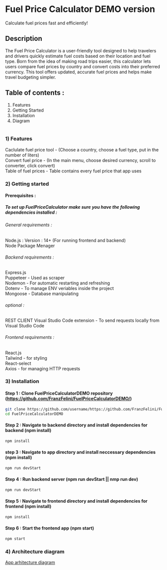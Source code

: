 # Fuel Price Calculator DEMO version

Calculate fuel prices fast and efficiently!


## Description

The Fuel Price Calculator is a user-friendly tool designed to help travelers and drivers quickly estimate fuel costs based on their location and fuel type. Born from the idea of making road trips easier, this calculator lets users compare fuel prices by country and convert costs into their preferred currency. This tool offers updated, accurate fuel prices and helps make travel budgeting simpler.

## Table of contents :

1) Features <br>
2) Getting Started <br>
3) Installation <br>
4) Diagram <br> <br>



### 1) Features 
Caclulate fuel price tool - (Choose a country, choose a fuel type, put in the number of liters) <br>
Convert fuel price - (In the main menu, choose desired currency, scroll to converter, click convert) <br>
Table of fuel prices - Table contains every fuel price that app uses <br>

### 2) Getting started
#### Prerequisites :
##### To set up FuelPriceCalculator make sure you have the following dependencies installed :

###### General requirements :
Node.js : Version : 14+ (For running frontend and backend) <br>
Node Package Menager

###### Backend requirements :

 Express.js  <br>
 Puppeteer - Used as scraper <br>
 Nodemon - For automatic restarting and refreshing <br>
 Dotenv - To manage ENV veriables inside the project <br>
 Mongoose - Database manipulating <br>

###### optional :
REST CLIENT Visual Studio Code extension - To send requests locally from Visual Studio Code <br>
 
###### Frontend requirements :

React.js <br>
Tailwind - for styling <br>
React-select <br>
Axios - for managing HTTP requests 

### 3) Installation
#### Step 1 : Clone FuelPriceCalculatorDEMO repository (https://github.com/FranzFelini/FuelPriceCalculatorDEMO/) <br>
```bash
git clone https://github.com/username/https://github.com/FranzFelini/FuelPriceCalculatorDEMO/
cd FuelPriceCalculatorDEMO
```
#### Step 2 : Navigate to backend directory and install dependencies for backend (npm install)
```bash
npm install
```
#### step 3 : Navigate to app directory and install neccessary dependencies (npm install)
```bash
npm run devStart
```
#### Step 4 : Run backend server (npm run devStart || nmp run dev)
```bash
npm run devStart
```
#### Step 5 : Navigate to frontend directory and install dependencies for frontend (npm install)
```bash
npm install
```
#### Step 6 : Start the frontend app (npm start)
```bash
npm start
```
### 4) Architecture diagram
[App arhitecture diagram ](images/diagram.png)


